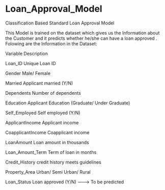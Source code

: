 # Loan_Approval_Model
Classification Based Standard Loan Approval Model 

This Model is trained on the  dataset which gives us the Information about the Customer and it predicts whether he/she can have a loan approved .
Folowing are the Information in the Dataset:



Variable	                  Description

Loan_ID	                Unique Loan ID 

Gender	          Male/ Female 

Married	          Applicant married (Y/N)

Dependents	          Number of dependents

Education	    Applicant Education (Graduate/ Under Graduate)

Self_Employed	      Self employed (Y/N)

ApplicantIncome	    Applicant income

CoapplicantIncome	  Coapplicant income

LoanAmount	      Loan amount in thousands

Loan_Amount_Term	  Term of loan in months

Credit_History	  credit history meets guidelines

Property_Area	    Urban/ Semi Urban/ Rural

Loan_Status	        Loan approved (Y/N)     ---> To be predicted
